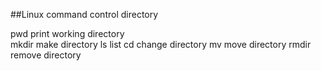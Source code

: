 ##Linux command control directory 

pwd   print working directory  
mkdir make directory
ls list
cd change directory
mv move directory
rmdir remove directory
